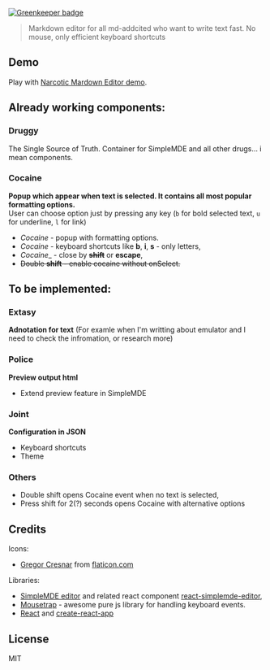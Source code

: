 [![Greenkeeper badge](https://badges.greenkeeper.io/fadehelix/narcoticmd.svg)](https://greenkeeper.io/)


> Markdown editor for all md-addcited who want to write text fast. 
> No mouse, only efficient keyboard shortcuts 

## Demo
Play with [Narcotic Mardown Editor demo](https://fadehelix.github.io/narcoticmd).

## Already working components:
### Druggy
The Single Source of Truth. Container for SimpleMDE and all other drugs... i mean components.

### Cocaine
__Popup which appear when text is selected. It contains all most popular formatting options.__    
User can choose option just by pressing any key (`b` for bold selected text, `u` for underline, `l` for link)
* _Cocaine_ - popup with formatting options.
* _Cocaine_ - keyboard shortcuts like __b__, __i__, __s__ - only letters,
* _Cocaine__ - close by ~~__shift__~~ or __escape__,
* ~~Double __shift__ - enable cocaine without onSelect.~~

## To be implemented:
### Extasy
__Adnotation for text__ (For examle when I'm writting about emulator and I need to check the infromation, or research more)

### Police
__Preview output html__
* Extend preview feature in SimpleMDE

### Joint 
__Configuration in JSON__
* Keyboard shortcuts
* Theme

### Others
* Double shift opens Cocaine event when no text is selected,
* Press shift for 2(?) seconds opens Cocaine with alternative options

## Credits
Icons:
 * [Gregor Cresnar](http://www.flaticon.com/authors/gregor-cresnar) from [flaticon.com](http://www.flaticon.com)
 
Libraries:
 * [SimpleMDE editor](https://simplemde.com/) and related react component [react-simplemde-editor](https://github.com/benrlodge/react-simplemde-editor),
 * [Mousetrap](https://craig.is/killing/mice) - awesome pure js library for handling keyboard events.
 * [React](https://facebook.github.io/react/) and [create-react-app](https://github.com/facebookincubator/create-react-app)

 
## License
MIT